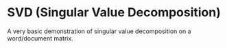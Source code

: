 SVD (Singular Value Decomposition)
======

A very basic demonstration of singular value decomposition on a word/document matrix.